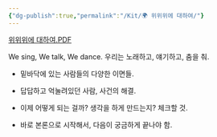 ```yaml
---
{"dg-publish":true,"permalink":"/Kit/🌍 위위위에 대하여/"}
---
```


[위위위에 대하여.PDF](https://drive.google.com/file/d/1As-HoxfVzKM8Dgj7JYLTvrM0jssBN4-K/view?usp=sharing)

We sing, We talk, We dance.
우리는 노래하고, 얘기하고, 춤을 춰.

* 밑바닥에 있는 사람들의 다양한 이면들.
* 답답하고 억눌려있던 사람, 사건의 해결.

* 이제 어떻게 되는 걸까? 생각을 하게 만드는지? 체크할 것.
* 바로 본론으로 시작해서, 다음이 궁금하게 끝나야 함.

